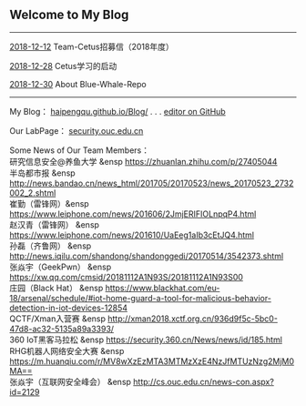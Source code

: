 ## Welcome to My Blog
---
[2018-12-12](./2018-12-12.jpg) Team-Cetus招募信（2018年度）

[2018-12-28](./2018-12-28.md) Cetus学习的启动

[2018-12-30](./2018-12-30.md) About Blue-Whale-Repo

----
My Blog：  [haipengqu.github.io/Blog/](https://haipengqu.github.io/Blog/)       .   .    .     [editor on GitHub](https://github.com/haipengqu/Blog/edit/master/README.md)  

Our LabPage：  [security.ouc.edu.cn](http://security.ouc.edu.cn)  

Some News of Our Team Members：  
研究信息安全@养鱼大学 &ensp  https://zhuanlan.zhihu.com/p/27405044  
半岛都市报 &ensp  http://news.bandao.cn/news_html/201705/20170523/news_20170523_2732002_2.shtml  
崔勤（雷锋网）&ensp https://www.leiphone.com/news/201606/2JmjERIFIOLnpqP4.html  
赵汉青（雷锋网） &ensp  https://www.leiphone.com/news/201610/UaEeg1aIb3cEtJQ4.html  
孙磊（齐鲁网） &ensp    http://news.iqilu.com/shandong/shandonggedi/20170514/3542373.shtml  
张焱宇（GeekPwn） &ensp  https://xw.qq.com/cmsid/20181112A1N93S/20181112A1N93S00  
庄园（Black Hat） &ensp  https://www.blackhat.com/eu-18/arsenal/schedule/#iot-home-guard-a-tool-for-malicious-behavior-detection-in-iot-devices-12854  
QCTF/Xman入营赛 &ensp  http://xman2018.xctf.org.cn/936d9f5c-5bc0-47d8-ac32-5135a89a3393/  
360 IoT黑客马拉松 &ensp https://security.360.cn/News/news/id/185.html  
RHG机器人网络安全大赛 &ensp  https://m.huanqiu.com/r/MV8wXzEzMTA3MTMzXzE4NzJfMTUzNzg2MjM0MA==  
张焱宇（互联网安全峰会） &ensp  http://cs.ouc.edu.cn/news-con.aspx?id=2129  
